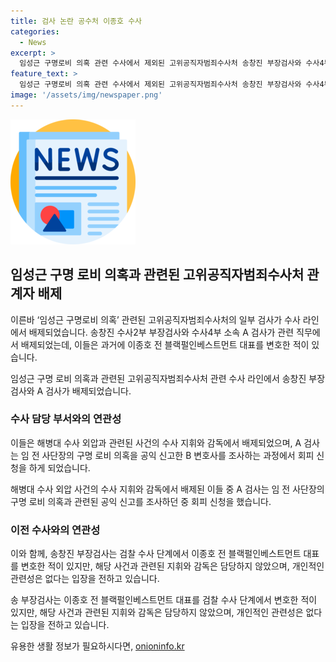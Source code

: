 ```yaml
---
title: 검사 논란 공수처 이종호 수사
categories:
  - News
excerpt: >
  임성근 구명로비 의혹 관련 수사에서 제외된 고위공직자범죄수사처 송창진 부장검사와 수사4부 A 검사는 과거 변호한 이종호 전 블랙펄인베스트먼트 대표와 관련이 있습니다. 송 부장검사는 해병대 수사 지휘를 담당했지만, 해당 부서를 배제되었습니다. 이에 따라 공수처는 수사 라인에서 해당 인물들을 배제함으로써 관련 사건의 객관성을 확보하고 싶어하는 것으로 확인되었습니다.
feature_text: >
  임성근 구명로비 의혹 관련 수사에서 제외된 고위공직자범죄수사처 송창진 부장검사와 수사4부 A 검사는 과거 변호한 이종호 전 블랙펄인베스트먼트 대표와 관련이 있습니다. 송 부장검사는 해병대 수사 지휘를 담당했지만, 해당 부서를 배제되었습니다. 이에 따라 공수처는 수사 라인에서 해당 인물들을 배제함으로써 관련 사건의 객관성을 확보하고 싶어하는 것으로 확인되었습니다.
image: '/assets/img/newspaper.png'
---
```


<p><img src="/assets/img/newspaper.png" alt="kimp 속보" /></p>

<h2 data-ke-size="size26">임성근 구명 로비 의혹과 관련된 고위공직자범죄수사처 관계자 배제</h2>

<p>이른바 ‘임성근 구명로비 의혹’ 관련된 고위공직자범죄수사처의 일부 검사가 수사 라인에서 배제되었습니다. 송창진 수사2부 부장검사와 수사4부 소속 A 검사가 관련 직무에서 배제되었는데, 이들은 과거에 이종호 전 블랙펄인베스트먼트 대표를 변호한 적이 있습니다.</p>

<p data-ke-size="size16">임성근 구명 로비 의혹과 관련된 고위공직자범죄수사처 관련 수사 라인에서 송창진 부장검사와 A 검사가 배제되었습니다.</p>

<h3>수사 담당 부서와의 연관성</h3>

<p>이들은 해병대 수사 외압과 관련된 사건의 수사 지휘와 감독에서 배제되었으며, A 검사는 임 전 사단장의 구명 로비 의혹을 공익 신고한 B 변호사를 조사하는 과정에서 회피 신청을 하게 되었습니다.</p>

<p data-ke-size="size16">해병대 수사 외압 사건의 수사 지휘와 감독에서 배제된 이들 중 A 검사는 임 전 사단장의 구명 로비 의혹과 관련된 공익 신고를 조사하던 중 회피 신청을 했습니다.</p>

<h3>이전 수사와의 연관성</h3>

<p>이와 함께, 송창진 부장검사는 검찰 수사 단계에서 이종호 전 블랙펄인베스트먼트 대표를 변호한 적이 있지만, 해당 사건과 관련된 지휘와 감독은 담당하지 않았으며, 개인적인 관련성은 없다는 입장을 전하고 있습니다.</p>

<p data-ke-size="size16">송 부장검사는 이종호 전 블랙펄인베스트먼트 대표를 검찰 수사 단계에서 변호한 적이 있지만, 해당 사건과 관련된 지휘와 감독은 담당하지 않았으며, 개인적인 관련성은 없다는 입장을 전하고 있습니다.</p>
유용한 생활 정보가 필요하시다면, <a href="https://onioninfo.kr" rel="dofollow">onioninfo.kr</a>


